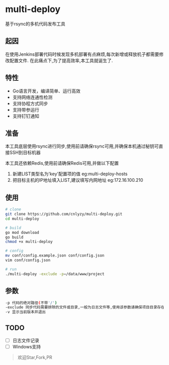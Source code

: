 # multi-deploy
基于rsync的多机代码发布工具

## 起因
在使用Jenkins部署代码时候发现多机部署有点麻烦,每次新增或释放机子都需要修改配置文件.
在此痛点下,为了提高效率,本工具就诞生了.

## 特性
- Go语言开发，编译简单、运行高效
- 支持网络连通性检测
- 支持协程方式同步
- 支持带参运行
- 支持钉钉通知

## 准备
本工具底层使用rsync进行同步,使用前请确保rsync可用,并确保本机通过秘钥可直接SSH到目标机器

本工具还依赖Redis,使用前请确保Redis可用,并做以下配置
1. 新建LIST类型名为'key'配置项的值 eg:multi-deploy-hosts
2. 把目标主机的IP地址填入LIST,建议填写内网地址 eg:172.16.100.210

## 使用
```sh
# clone
git clone https://github.com/cnlyzy/multi-deploy.git
cd multi-deploy

# build
go mod download
go build
chmod +x multi-deploy

# config
mv conf/config.example.json conf/config.json
vim conf/config.json

# run
./multi-deploy -exclude -p=/data/www/project
```

## 参数
```sh
-p 代码的绝对路径(不带'/')
-exclude 同步代码需要排除的文件或目录,一般为日志文件等,使用该参数请确保项目目录存在'excludeFrom'配置项同名文件
-v 显示当前版本并退出
```

## TODO
- [ ] 日志文件记录
- [ ] Windows支持

> 欢迎Star,Fork,PR
